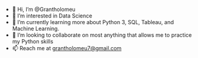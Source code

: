 - 👋 Hi, I’m @Grantholomeu
- 👀 I’m interested in Data Science
- 🌱 I’m currently learning more about Python 3, SQL, Tableau, and Machine Learning.
- 💞️ I’m looking to collaborate on most anything that allows me to practice my Python skills
- 📫 Reach me at grantholomeu7@gmail.com

<!---
Grantholomeu/Grantholomeu is a ✨ special ✨ repository because its `README.md` (this file) appears on your GitHub profile.
You can click the Preview link to take a look at your changes.
--->
